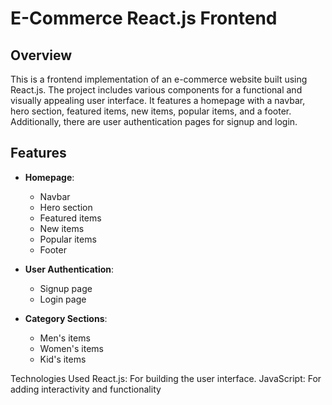# E-Commerce React.js Frontend

## Overview

This is a frontend implementation of an e-commerce website built using React.js. The project includes various components for a functional and visually appealing user interface. It features a homepage with a navbar, hero section, featured items, new items, popular items, and a footer. Additionally, there are user authentication pages for signup and login.

## Features

- **Homepage**:
  - Navbar
  - Hero section
  - Featured items
  - New items
  - Popular items
  - Footer
  
- **User Authentication**:
  - Signup page
  - Login page

- **Category Sections**:
  - Men's items
  - Women's items
  - Kid's items


Technologies Used
React.js: For building the user interface.
JavaScript: For adding interactivity and functionality


